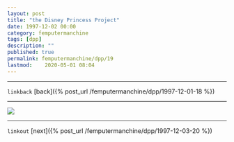 ```yaml
---
layout: post
title: "the Disney Princess Project"
date: 1997-12-02 00:00
category: femputermanchine
tags: [dpp]
description: ""
published: true
permalink: femputermanchine/dpp/19
lastmod:	2020-05-01 08:04
---
```


*****
`linkback`
[back]({% post_url /femputermanchine/dpp/1997-12-01-18 %})

*****



<img src="{{ site.url }}/assets/img/dpp-19.jpg" maxwidth="1000" />



*****

`linkout`
[next]({% post_url /femputermanchine/dpp/1997-12-03-20 %})


